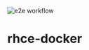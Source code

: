 ![e2e workflow](https://github.com/GitarPlayer/rhce-vagrant/actions/workflows/vagrant-up.yml/badge.svg)
# rhce-docker

